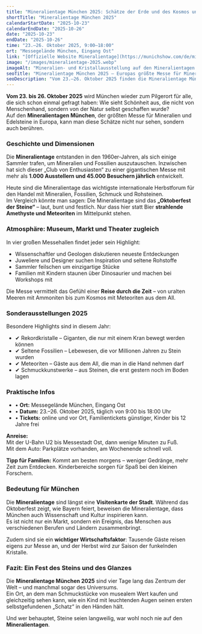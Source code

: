 ```yaml
---
title: "Mineralientage München 2025: Schätze der Erde und des Kosmos unter einem Dach"
shortTitle: "Mineralientage München 2025"
calendarStartDate: "2025-10-23"
calendarEndDate: "2025-10-26"
date: "2025-10-23"
endDate: "2025-10-26"
time: "23.–26. Oktober 2025, 9:00–18:00"
ort: "Messegelände München, Eingang Ost"
link: "[Offizielle Website Mineralientage](https://munichshow.com/de/mineralientage-muenchen)"
image: "/images/mineralientage-2025.webp"
imageAlt: "Mineralien- und Kristallausstellung auf den Mineralientagen München"
seoTitle: "Mineralientage München 2025 — Europas größte Messe für Mineralien und Edelsteine"
seoDescription: "Vom 23.–26. Oktober 2025 finden die Mineralientage München statt: Europas größte Messe für Mineralien, Fossilien, Schmuck und Meteoriten. Über 1.000 Aussteller und 45.000 Besucher jährlich."
---
```


**Vom 23. bis 26. Oktober 2025** wird München wieder zum Pilgerort für alle, die sich schon einmal gefragt haben: Wie sieht Schönheit aus, die nicht von Menschenhand, sondern von der Natur selbst geschaffen wurde?  
Auf den **Mineralientagen München**, der größten Messe für Mineralien und Edelsteine in Europa, kann man diese Schätze nicht nur sehen, sondern auch berühren.

### Geschichte und Dimensionen

Die **Mineralientage** entstanden in den 1960er-Jahren, als sich einige Sammler trafen, um Mineralien und Fossilien auszutauschen. Inzwischen hat sich dieser „Club von Enthusiasten“ zu einer gigantischen Messe mit mehr als **1.000 Ausstellern und 45.000 Besuchern jährlich** entwickelt.  

Heute sind die Mineralientage das wichtigste internationale Herbstforum für den Handel mit Mineralien, Fossilien, Schmuck und Rohsteinen.  
Im Vergleich könnte man sagen: Die Mineralientage sind das **„Oktoberfest der Steine“** – laut, bunt und festlich. Nur dass hier statt Bier **strahlende Amethyste und Meteoriten** im Mittelpunkt stehen.

### Atmosphäre: Museum, Markt und Theater zugleich

In vier großen Messehallen findet jeder sein Highlight:

- Wissenschaftler und Geologen diskutieren neueste Entdeckungen  
- Juweliere und Designer suchen Inspiration und seltene Rohstoffe  
- Sammler feilschen um einzigartige Stücke  
- Familien mit Kindern staunen über Dinosaurier und machen bei Workshops mit  

Die Messe vermittelt das Gefühl einer **Reise durch die Zeit** – von uralten Meeren mit Ammoniten bis zum Kosmos mit Meteoriten aus dem All.

### Sonderausstellungen 2025

Besondere Highlights sind in diesem Jahr:

- ✔ Rekordkristalle – Giganten, die nur mit einem Kran bewegt werden können  
- ✔ Seltene Fossilien – Lebewesen, die vor Millionen Jahren zu Stein wurden  
- ✔ Meteoriten – Gäste aus dem All, die man in die Hand nehmen darf  
- ✔ Schmuckkunstwerke – aus Steinen, die erst gestern noch im Boden lagen  

### Praktische Infos

- • **Ort:** Messegelände München, Eingang Ost  
- • **Datum:** 23.–26. Oktober 2025, täglich von 9:00 bis 18:00 Uhr  
- • **Tickets:** online und vor Ort, Familientickets günstiger, Kinder bis 12 Jahre frei  

**Anreise:**  
Mit der U-Bahn U2 bis Messestadt Ost, dann wenige Minuten zu Fuß.  
Mit dem Auto: Parkplätze vorhanden, am Wochenende schnell voll.  

**Tipp für Familien:** Kommt am besten morgens – weniger Gedränge, mehr Zeit zum Entdecken. Kinderbereiche sorgen für Spaß bei den kleinen Forschern.

### Bedeutung für München

Die **Mineralientage** sind längst eine **Visitenkarte der Stadt**. Während das Oktoberfest zeigt, wie Bayern feiert, beweisen die Mineralientage, dass München auch Wissenschaft und Kultur inspirieren kann.  
Es ist nicht nur ein Markt, sondern ein Ereignis, das Menschen aus verschiedenen Berufen und Ländern zusammenbringt.  

Zudem sind sie ein **wichtiger Wirtschaftsfaktor**: Tausende Gäste reisen eigens zur Messe an, und der Herbst wird zur Saison der funkelnden Kristalle.

### Fazit: Ein Fest des Steins und des Glanzes

Die **Mineralientage München 2025** sind vier Tage lang das Zentrum der Welt – und manchmal sogar des Universums.  
Ein Ort, an dem man Schmuckstücke von musealem Wert kaufen und gleichzeitig sehen kann, wie ein Kind mit leuchtenden Augen seinen ersten selbstgefundenen „Schatz“ in den Händen hält.  

Und wer behauptet, Steine seien langweilig, war wohl noch nie auf den **Mineralientagen**.
